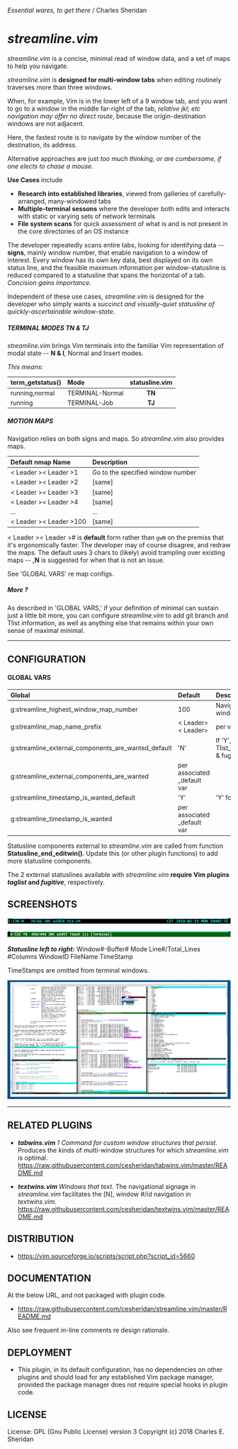 _Essential wares, to get there_ / Charles Sheridan

# _streamline.vim_

_streamline.vim_ is a concise, minimal read of window data, and a set of maps to help you navigate.

_streamline.vim_ is **designed for multi-window tabs** when editing routinely traverses more than three windows.  

When, for example, Vim is in the lower left of a 9 window tab, and you want to go to a window in the middle far-right of the tab, _relative jkl; etc navigation may offer no direct route_, because the origin-destination windows are not adjacent.  

Here, the fastest route is to navigate by the window number of the destination, its address.  

Alternative approaches are just _too much thinking, or are cumbersome, if one elects to chase a mouse_.

**Use Cases** include 
* **Research into established libraries**, viewed from galleries of carefully-arranged, many-windowed tabs
* **Multiple-terminal sessons** where the developer both edits and interacts with static or varying sets of network terminals
* **File system scans** for quick assessment of what is and is not present in the core directories of an OS instance

The developer repeatedly scans entire tabs, looking for identifying data -- **signs**, mainly window number, that enable navigation to a window of interest.  Every window has its own key data, best displayed on its own status line, and the feasible maximum information per window-statusline is reduced compared to a statusline that spans the horizontal of a tab. _Concision gains importance._

Independent of these use cases, _streamline.vim_ is designed for the developer who simply wants a _succinct and visually-quiet statusline of quickly-ascertainable window-state_.

##### TERMINAL MODES TN & TJ
_streamline.vim_ brings Vim terminals into the familiar Vim representation of modal state -- **N & I**, Normal and Insert modes.

_This means:_

| term_getstatus()  | Mode | statusline.vim|
| :--- | :--- | :---: | 
|running,normal | TERMINAL-Normal |**TN**|
|running | TERMINAL-Job |**TJ**|

##### MOTION MAPS
Navigation relies on both signs and maps.  So _streamline.vim_ also provides maps.

| Default nmap Name |  Description | 
| :--- | :--- | 
|< Leader >< Leader >1 |Go to the specified window number|
|< Leader >< Leader >2 |[same]|
|< Leader >< Leader >3 |[same]|
|< Leader >< Leader >4  | [same] |
|...|...|
|< Leader >< Leader >100|[same]|

< Leader >< Leader ># is **default** form rather than `gwN` on the premiss that it's ergonomically faster.  The developer may of course disagree, and redraw the maps.  The default uses 3 chars to (likely) avoid trampling over existing maps -- **,N** is suggested for when that is not an issue.

See 'GLOBAL VARS' re map configs.

##### More ?
As described in 'GLOBAL VARS,' if your definition of minimal can sustain just a little bit more, you can configure _streamline.vim_ to add git branch and Tlist information, as well as anything else that remains within your own sense of maximal minimal.
___

## CONFIGURATION
#### GLOBAL VARS

| Global | Default |  Description | 
| :--- |  :--- | :--- | 
|g:streamline_highest_window_map_number| 100| Navigation map w/ highest window number  |
|g:streamline_map_name_prefix|< Leader>< Leader> | per var name  |
|g:streamline_external_components_are_wanted_default |'N' | If 'Y', statusline includes Tlist_Get_Tagname_By_Line() & fugitive#statusline() |
|g:streamline_external_components_are_wanted| per associated _default var ||
|g:streamline_timestamp_is_wanted_default|'Y' | 'Y' for timestamp display  |
|g:streamline_timestamp_is_wanted|  per associated _default var |||

Statusline components external to _streamline.vim_  are called from function **Statusline_end_editwin()**.  Update this (or other plugin functions) to add more statusline components.

The 2 external statuslines available with _streamline.vim_ **require Vim plugins _taglist_ and _fugitive_**, respectively.


## SCREENSHOTS

[n]: ./doc/images/streamline.n.jpg?raw=true  "n"
![alt text][n]

[tn]: ./doc/images/streamline.tn.jpg?raw=true  "tn"
![alt text][tn]

_**Statusline left to right:**_ Window#-Buffer# Mode Line#/Total_Lines #Columns WindowID FileName TimeStamp

TimeStamps are omitted from terminal windows.

[8windows]: ./doc/images/streamline.8windows.jpg?raw=true  "8windows"
![alt text][8windows]
___

## RELATED PLUGINS
*  _**tabwins.vim** 1 Command for custom window structures that persist._  Produces the kinds of multi-window structures for which _streamline.vim_ is optimal.
  https://raw.githubusercontent.com/cesheridan/tabwins.vim/master/README.md

*  _**textwins.vim** Windows that text_.  The navigational signage in _streamline.vim_ facilitates the \[N\], window #/id navigation in _textwins.vim._ 
  https://raw.githubusercontent.com/cesheridan/textwins.vim/master/README.md

## DISTRIBUTION
* https://vim.sourceforge.io/scripts/script.php?script_id=5660

## DOCUMENTATION
At the below URL, and not packaged with plugin code.
* https://raw.githubusercontent.com/cesheridan/streamline.vim/master/README.md

Also see frequent in-line comments re design rationale.

## DEPLOYMENT
* This plugin, in its default configuration, has no dependencies on other plugins and should load for any established Vim package manager, provided the package manager does not require special hooks in plugin code.  

## LICENSE 
License: GPL (Gnu Public License) version 3
Copyright (c) 2018 Charles E. Sheridan

